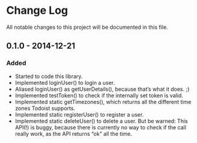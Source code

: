 # Change Log
All notable changes to this project will be documented in this file.

## 0.1.0 - 2014-12-21
### Added
- Started to code this library.
- Implemented loginUser() to login a user.
- Aliased loginUser() as getUserDetails(), because that’s what it does. ;)
- Implemented testToken() to check if the internally set token is valid.
- Implemented static getTimezones(), which returns all the different time zones Todoist supports.
- Implemented static registerUser() to register a user.
- Implemented static deleteUser() to delete a user. But be warned: This API(!) is buggy, because there is currently no way to check if the call really work, as the API returns “ok” all the time.

[Unreleased]: https://github.com/FabianBeiner/Todoist-PHP-SDK/compare/v0.1.1...HEAD
[0.1.0]: https://github.com/FabianBeiner/Todoist-PHP-SDK/compare/v0.1.0...v0.1.1
